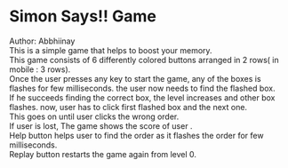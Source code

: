 # Simon Says!! Game
Author: Abbhiinay
<br>
This is a simple game that helps to boost your memory.
<br>
This game consists of 6 differently colored buttons arranged in 2 rows( in mobile : 3 rows).
<br>
Once the user presses any key to start the game, any of the boxes  is flashes for few milliseconds. the user now needs to find the flashed box.
<br>
If he succeeds finding the correct box, the level increases and other box flashes. now, user has to click first flashed box and the next one.
<br>
This goes on until user clicks the wrong order.
<br>
If user is lost, The game shows the score of user .
<br>
Help button helps user to find the order as it flashes the order for few milliseconds.
<br>
Replay button restarts the game again from level 0.
